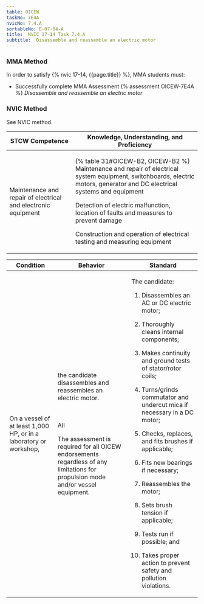 ```yaml
---
table: OICEW
taskNo: 7E4A
nvicNo: 7.4.A 
sortableNo: E-07-04-A
title:  NVIC 17-14 Task 7.4.A
subtitle:  Disassemble and reassemble an electric motor
---
```



### MMA Method

In order to satisfy  {% nvic 17-14, {{page.title}}  %}, MMA students must:

* Successfully complete MMA Assessment {% assessment OICEW-7E4A %} *Disassemble and reassemble an electric motor*


### NVIC Method

<a onclick="togglevisibility('nvic_methods')" >See NVIC method.</a>

<div id='nvic_methods' class='hide'>

<table>
<thead>
<tr>
<th class='forty'> STCW Competence </th>
<th class='sixty'> Knowledge, Understanding, and Proficiency </th>
</tr>
</thead>




<tbody>
<tr><td markdown='1'>

Maintenance and repair of electrical and electronic equipment

</td><td markdown='1'>

{% table 31#OICEW-B2, OICEW-B2 %} Maintenance and repair of electrical system equipment, switchboards, electric motors, generator and DC electrical systems and equipment 

Detection of electric malfunction, location of faults and measures to prevent damage 

Construction and operation of electrical testing and measuring equipment

</td></tr>


</tbody>
</table>


<table>
<thead>
<tr><th class='twenty'>  Condition </th><th class='twenty'> Behavior </th><th  class='sixty'>Standard </th></tr>
</thead>
<tbody >



<tr><td markdown='1'>

On a vessel of at least 1,000 HP, or in a laboratory or workshop,

</td><td markdown='1'>

the candidate disassembles and reassembles an electric motor.

<br>

<div class="tooltip" markdown='1'>

All

The assessment is required for all OICEW endorsements regardless of any limitations for propulsion mode and/or vessel equipment.

</div>


</td><td markdown='1'>

The candidate:

1. Disassembles an AC or DC electric motor;

1. Thoroughly cleans internal components;

2. Makes continuity and ground tests of stator/rotor coils;

3. Turns/grinds commutator and undercut mica if necessary in a DC motor;

4. Checks, replaces, and fits brushes if applicable;

5. Fits new bearings if necessary;

6. Reassembles the motor;

7. Sets brush tension if applicable;

8. Tests run if possible; and

10. Takes proper action to prevent safety and pollution violations.

</td></tr>
</tbody>
</table>
</div>
